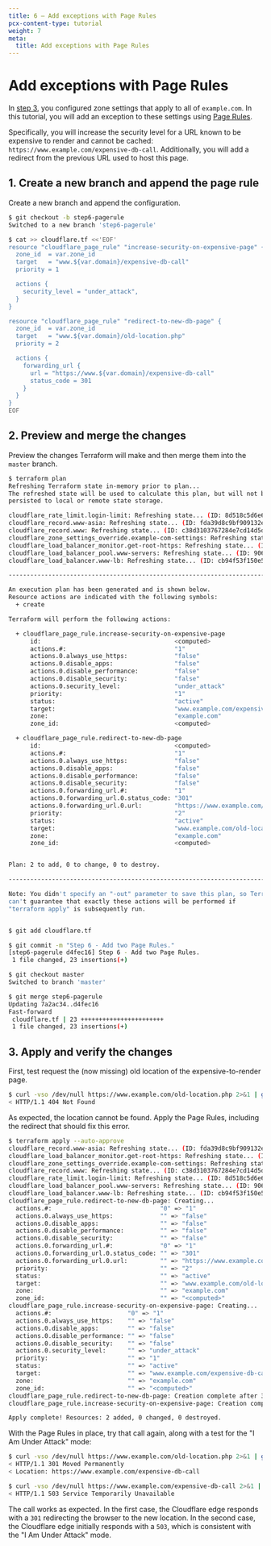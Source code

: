 ```yaml
---
title: 6 – Add exceptions with Page Rules
pcx-content-type: tutorial
weight: 7
meta:
  title: Add exceptions with Page Rules
---
```


# Add exceptions with Page Rules

In [step 3](/terraform/tutorial/configure-https-settings/), you configured zone settings that apply to all of `example.com`. In this tutorial, you will add an exception to these settings using [Page Rules](https://support.cloudflare.com/hc/articles/218411427).

Specifically, you will increase the security level for a URL known to be expensive to render and cannot be cached: `https://www.example.com/expensive-db-call`. Additionally, you will add a redirect from the previous URL used to host this page.

## 1. Create a new branch and append the page rule

Create a new branch and append the configuration.

```bash
$ git checkout -b step6-pagerule
Switched to a new branch 'step6-pagerule'

$ cat >> cloudflare.tf <<'EOF'
resource "cloudflare_page_rule" "increase-security-on-expensive-page" {
  zone_id  = var.zone_id
  target   = "www.${var.domain}/expensive-db-call"
  priority = 1

  actions {
    security_level = "under_attack",
  }
}

resource "cloudflare_page_rule" "redirect-to-new-db-page" {
  zone_id  = var.zone_id
  target   = "www.${var.domain}/old-location.php"
  priority = 2

  actions {
    forwarding_url {
      url = "https://www.${var.domain}/expensive-db-call"
      status_code = 301
    }
  }
}
EOF
```

## 2. Preview and merge the changes

Preview the changes Terraform will make and then merge them into the `master` branch.

```sh
$ terraform plan
Refreshing Terraform state in-memory prior to plan...
The refreshed state will be used to calculate this plan, but will not be
persisted to local or remote state storage.

cloudflare_rate_limit.login-limit: Refreshing state... (ID: 8d518c5d6e63406a9466d83cb8675bb6)
cloudflare_record.www-asia: Refreshing state... (ID: fda39d8c9bf909132e82a36bab992864)
cloudflare_record.www: Refreshing state... (ID: c38d3103767284e7cd14d5dad3ab8669)
cloudflare_zone_settings_override.example-com-settings: Refreshing state... (ID: e2e6491340be87a3726f91fc4148b126)
cloudflare_load_balancer_monitor.get-root-https: Refreshing state... (ID: 4238142473fcd48e89ef1964be72e3e0)
cloudflare_load_balancer_pool.www-servers: Refreshing state... (ID: 906d2a7521634783f4a96c062eeecc6d)
cloudflare_load_balancer.www-lb: Refreshing state... (ID: cb94f53f150e5c1a65a07e43c5d4cac4)

------------------------------------------------------------------------

An execution plan has been generated and is shown below.
Resource actions are indicated with the following symbols:
  + create

Terraform will perform the following actions:

  + cloudflare_page_rule.increase-security-on-expensive-page
      id:                                     <computed>
      actions.#:                              "1"
      actions.0.always_use_https:             "false"
      actions.0.disable_apps:                 "false"
      actions.0.disable_performance:          "false"
      actions.0.disable_security:             "false"
      actions.0.security_level:               "under_attack"
      priority:                               "1"
      status:                                 "active"
      target:                                 "www.example.com/expensive-db-call"
      zone:                                   "example.com"
      zone_id:                                <computed>

  + cloudflare_page_rule.redirect-to-new-db-page
      id:                                     <computed>
      actions.#:                              "1"
      actions.0.always_use_https:             "false"
      actions.0.disable_apps:                 "false"
      actions.0.disable_performance:          "false"
      actions.0.disable_security:             "false"
      actions.0.forwarding_url.#:             "1"
      actions.0.forwarding_url.0.status_code: "301"
      actions.0.forwarding_url.0.url:         "https://www.example.com/expensive-db-call"
      priority:                               "2"
      status:                                 "active"
      target:                                 "www.example.com/old-location.php"
      zone:                                   "example.com"
      zone_id:                                <computed>


Plan: 2 to add, 0 to change, 0 to destroy.

------------------------------------------------------------------------

Note: You didn't specify an "-out" parameter to save this plan, so Terraform
can't guarantee that exactly these actions will be performed if
"terraform apply" is subsequently run.


$ git add cloudflare.tf

$ git commit -m "Step 6 - Add two Page Rules."
[step6-pagerule d4fec16] Step 6 - Add two Page Rules.
 1 file changed, 23 insertions(+)

$ git checkout master
Switched to branch 'master'

$ git merge step6-pagerule
Updating 7a2ac34..d4fec16
Fast-forward
 cloudflare.tf | 23 +++++++++++++++++++++++
 1 file changed, 23 insertions(+)
```

## 3. Apply and verify the changes

First, test request the (now missing) old location of the expensive-to-render page.

```sh
$ curl -vso /dev/null https://www.example.com/old-location.php 2>&1 | grep "< HTTP\|Location"
< HTTP/1.1 404 Not Found
```

As expected, the location cannot be found. Apply the Page Rules, including the redirect that should fix this error.

```sh
$ terraform apply --auto-approve
cloudflare_record.www-asia: Refreshing state... (ID: fda39d8c9bf909132e82a36bab992864)
cloudflare_load_balancer_monitor.get-root-https: Refreshing state... (ID: 4238142473fcd48e89ef1964be72e3e0)
cloudflare_zone_settings_override.example-com-settings: Refreshing state... (ID: e2e6491340be87a3726f91fc4148b126)
cloudflare_record.www: Refreshing state... (ID: c38d3103767284e7cd14d5dad3ab8669)
cloudflare_rate_limit.login-limit: Refreshing state... (ID: 8d518c5d6e63406a9466d83cb8675bb6)
cloudflare_load_balancer_pool.www-servers: Refreshing state... (ID: 906d2a7521634783f4a96c062eeecc6d)
cloudflare_load_balancer.www-lb: Refreshing state... (ID: cb94f53f150e5c1a65a07e43c5d4cac4)
cloudflare_page_rule.redirect-to-new-db-page: Creating...
  actions.#:                              "0" => "1"
  actions.0.always_use_https:             "" => "false"
  actions.0.disable_apps:                 "" => "false"
  actions.0.disable_performance:          "" => "false"
  actions.0.disable_security:             "" => "false"
  actions.0.forwarding_url.#:             "0" => "1"
  actions.0.forwarding_url.0.status_code: "" => "301"
  actions.0.forwarding_url.0.url:         "" => "https://www.example.com/expensive-db-call"
  priority:                               "" => "2"
  status:                                 "" => "active"
  target:                                 "" => "www.example.com/old-location.php"
  zone:                                   "" => "example.com"
  zone_id:                                "" => "<computed>"
cloudflare_page_rule.increase-security-on-expensive-page: Creating...
  actions.#:                     "0" => "1"
  actions.0.always_use_https:    "" => "false"
  actions.0.disable_apps:        "" => "false"
  actions.0.disable_performance: "" => "false"
  actions.0.disable_security:    "" => "false"
  actions.0.security_level:      "" => "under_attack"
  priority:                      "" => "1"
  status:                        "" => "active"
  target:                        "" => "www.example.com/expensive-db-call"
  zone:                          "" => "example.com"
  zone_id:                       "" => "<computed>"
cloudflare_page_rule.redirect-to-new-db-page: Creation complete after 3s (ID: c5c40ff2dc12416b5fe4d0541980c591)
cloudflare_page_rule.increase-security-on-expensive-page: Creation complete after 6s (ID: 1c13fdb84710c4cc8b11daf7ffcca449)

Apply complete! Resources: 2 added, 0 changed, 0 destroyed.
```

With the Page Rules in place, try that call again, along with a test for the "I Am Under Attack" mode:

```sh
$ curl -vso /dev/null https://www.example.com/old-location.php 2>&1 | grep "< HTTP\|Location"
< HTTP/1.1 301 Moved Permanently
< Location: https://www.example.com/expensive-db-call

$ curl -vso /dev/null https://www.example.com/expensive-db-call 2>&1 | grep "< HTTP"
< HTTP/1.1 503 Service Temporarily Unavailable
```

The call works as expected. In the first case, the Cloudflare edge responds with a `301` redirecting the browser to the new location. In the second case, the Cloudflare edge initially responds with a `503`, which is consistent with the "I Am Under Attack" mode.
